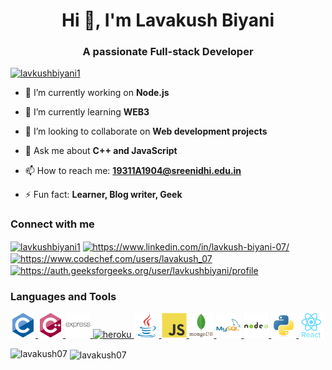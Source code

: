 <h1 align="center">Hi 👋, I'm Lavakush Biyani</h1>
<h3 align="center">A passionate Full-stack Developer</h3>

<p align="left"> <a href="https://twitter.com/lavkushbiyani1" target="blank"><img src="https://img.shields.io/twitter/follow/lavkushbiyani1?logo=twitter&style=for-the-badge" alt="lavkushbiyani1" /></a> </p>

- 🔭 I’m currently working on **Node.js**

- 🌱 I’m currently learning **WEB3**

- 👯 I’m looking to collaborate on **Web development projects**

- 💬 Ask me about **C++ and JavaScript**

- 📫 How to reach me: **19311A1904@sreenidhi.edu.in**

- ⚡ Fun fact: **Learner, Blog writer, Geek**

<h3 align="left">Connect with me</h3>
<p align="left">
<a href="https://twitter.com/lavkushbiyani1" target="blank"><img align="center" src="https://raw.githubusercontent.com/rahuldkjain/github-profile-readme-generator/master/src/images/icons/Social/twitter.svg" alt="lavkushbiyani1" height="30" width="40" /></a>
<a href="https://linkedin.com/in/https://www.linkedin.com/in/lavkush-biyani-07/" target="blank"><img align="center" src="https://raw.githubusercontent.com/rahuldkjain/github-profile-readme-generator/master/src/images/icons/Social/linked-in-alt.svg" alt="https://www.linkedin.com/in/lavkush-biyani-07/" height="30" width="40" /></a>
<a href="https://www.codechef.com/users/https://www.codechef.com/users/lavakush_07" target="blank"><img align="center" src="https://cdn.jsdelivr.net/npm/simple-icons@3.1.0/icons/codechef.svg" alt="https://www.codechef.com/users/lavakush_07" height="30" width="40" /></a>
<a href="https://auth.geeksforgeeks.org/user/https://auth.geeksforgeeks.org/user/lavkushbiyani/profile" target="blank"><img align="center" src="https://raw.githubusercontent.com/rahuldkjain/github-profile-readme-generator/master/src/images/icons/Social/geeks-for-geeks.svg" alt="https://auth.geeksforgeeks.org/user/lavkushbiyani/profile" height="30" width="40" /></a>
</p>

<h3 align="left">Languages and Tools</h3>
<p align="left"> <a href="https://www.cprogramming.com/" target="_blank" rel="noreferrer"> <img src="https://raw.githubusercontent.com/devicons/devicon/master/icons/c/c-original.svg" alt="c" width="40" height="40"/> </a> <a href="https://www.w3schools.com/cpp/" target="_blank" rel="noreferrer"> <img src="https://raw.githubusercontent.com/devicons/devicon/master/icons/cplusplus/cplusplus-original.svg" alt="cplusplus" width="40" height="40"/> </a> <a href="https://expressjs.com" target="_blank" rel="noreferrer"> <img src="https://raw.githubusercontent.com/devicons/devicon/master/icons/express/express-original-wordmark.svg" alt="express" width="40" height="40"/> </a> <a href="https://heroku.com" target="_blank" rel="noreferrer"> <img src="https://www.vectorlogo.zone/logos/heroku/heroku-icon.svg" alt="heroku" width="40" height="40"/> </a> <a href="https://www.java.com" target="_blank" rel="noreferrer"> <img src="https://raw.githubusercontent.com/devicons/devicon/master/icons/java/java-original.svg" alt="java" width="40" height="40"/> </a> <a href="https://developer.mozilla.org/en-US/docs/Web/JavaScript" target="_blank" rel="noreferrer"> <img src="https://raw.githubusercontent.com/devicons/devicon/master/icons/javascript/javascript-original.svg" alt="javascript" width="40" height="40"/> </a> <a href="https://www.mongodb.com/" target="_blank" rel="noreferrer"> <img src="https://raw.githubusercontent.com/devicons/devicon/master/icons/mongodb/mongodb-original-wordmark.svg" alt="mongodb" width="40" height="40"/> </a> <a href="https://www.mysql.com/" target="_blank" rel="noreferrer"> <img src="https://raw.githubusercontent.com/devicons/devicon/master/icons/mysql/mysql-original-wordmark.svg" alt="mysql" width="40" height="40"/> </a> <a href="https://nodejs.org" target="_blank" rel="noreferrer"> <img src="https://raw.githubusercontent.com/devicons/devicon/master/icons/nodejs/nodejs-original-wordmark.svg" alt="nodejs" width="40" height="40"/> </a> <a href="https://www.python.org" target="_blank" rel="noreferrer"> <img src="https://raw.githubusercontent.com/devicons/devicon/master/icons/python/python-original.svg" alt="python" width="40" height="40"/> </a> <a href="https://reactjs.org/" target="_blank" rel="noreferrer"> <img src="https://raw.githubusercontent.com/devicons/devicon/master/icons/react/react-original-wordmark.svg" alt="react" width="40" height="40"/> </a> </p>

<p><img align="left" src="https://github-readme-stats.vercel.app/api/top-langs?username=lavakush07&show_icons=true&locale=en&layout=compact" alt="lavakush07" /></p>

<p>&nbsp;<img align="center" src="https://github-readme-stats.vercel.app/api?username=lavakush07&show_icons=true&locale=en" alt="lavakush07" /></p>
